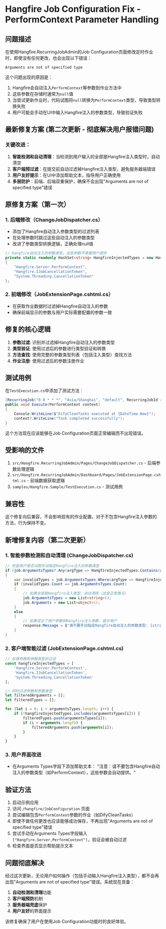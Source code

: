 # Hangfire Job Configuration Fix - PerformContext Parameter Handling

## 问题描述

在使用Hangfire.RecurringJobAdmin的Job Configuration页面修改定时作业时，即使没有任何更改，也会出现以下错误：

```
Arguments are not of specified type
```

这个问题出现的原因是：

1. Hangfire会自动注入`PerformContext`等参数到作业方法中
2. 这些参数在存储时通常为`null`值
3. 当尝试更新作业时，代码试图将`null`转换为`PerformContext`类型，导致类型转换失败
4. 用户可能会手动在UI中输入Hangfire注入的参数类型，导致验证失败

## 最新修复方案 (第二次更新 - 彻底解决用户报错问题)

### 关键改进：
1. **智能检测和自动清理**：当检测到用户输入的全部是Hangfire注入类型时，自动清空
2. **客户端预过滤**：在提交前自动过滤掉Hangfire注入类型，避免服务器端错误
3. **用户友好提示**：在UI中添加帮助文本，指导用户正确使用
4. **多层防护**：前端、后端双重保护，确保不会出现"Arguments are not of specified type"错误

## 原修复方案（第一次）

### 1. 后端修改（ChangeJobDispatcher.cs）

- 添加了Hangfire自动注入参数类型的过滤列表
- 在处理参数时跳过这些自动注入的参数类型
- 改进了参数类型转换逻辑，正确处理null值

```csharp
// Hangfire自动注入的参数类型，这些参数不需要用户提供
private static readonly HashSet<string> HangfireInjectedTypes = new HashSet<string>
{
    "Hangfire.Server.PerformContext",
    "Hangfire.IJobCancellationToken",
    "System.Threading.CancellationToken"
};
```

### 2. 前端修改（JobExtensionPage.cshtml.cs）

- 在获取作业数据时过滤掉Hangfire自动注入的参数
- 确保前端显示的参数与用户实际需要配置的参数一致

## 修复的核心逻辑

1. **参数过滤**: 识别并过滤掉Hangfire自动注入的参数类型
2. **类型验证**: 使用过滤后的参数进行类型验证和转换
3. **方法查找**: 使用完整的参数类型列表（包括注入类型）查找方法
4. **作业注册**: 使用过滤后的参数注册作业

## 测试用例

在`TestExecution.cs`中添加了测试方法：

```csharp
[RecurringJob("0 0 * * *", "Asia/Shanghai", "default", RecurringJobId = "DifyCleanTasks")]
public void Execute(PerformContext context)
{
    Console.WriteLine($"DifyCleanTasks executed at {DateTime.Now}");
    context?.WriteLine("Task completed successfully");
}
```

这个方法现在应该能够在Job Configuration页面正常编辑而不出现错误。

## 受影响的文件

1. `src/Hangfire.RecurringJobAdmin/Pages/ChangeJobDispatcher.cs` - 后端参数处理逻辑
2. `src/Hangfire.RecurringJobAdmin/Dashboard/Pages/JobExtensionPage.cshtml.cs` - 前端数据获取逻辑
3. `samples/Hangfire.Sample/TestExecution.cs` - 测试用例

## 兼容性

这个修复向后兼容，不会影响现有的作业配置。对于不包含Hangfire注入参数的方法，行为保持不变。

## 新增修复内容（第二次更新）

### 1. 智能参数检测和自动清理 (ChangeJobDispatcher.cs)
```csharp
// 检查用户是否试图手动指定Hangfire注入的参数类型
if (job.ArgumentsTypes?.Any(argType => HangfireInjectedTypes.Contains(argType)) == true)
{
    var invalidTypes = job.ArgumentsTypes.Where(argType => HangfireInjectedTypes.Contains(argType)).ToList();
    if (invalidTypes.Count == job.ArgumentsTypes.Count)
    {
        // 如果全部是Hangfire注入类型，自动清除（这是正常情况）
        job.ArgumentsTypes = new List<string>();
        job.Arguments = new List<object>();
    }
    else
    {
        // 如果混合了用户参数和Hangfire注入参数，提示用户
        response.Message = $"请不要手动指定Hangfire自动注入的参数类型: {string.Join(", ", invalidTypes)}。这些参数会由Hangfire自动提供。";
    }
}
```

### 2. 客户端智能过滤 (JobExtensionPage.cshtml.cs)
```javascript
// 处理参数和参数类型的过滤
const hangfireInjectedTypes = [
    'Hangfire.Server.PerformContext',
    'Hangfire.IJobCancellationToken',
    'System.Threading.CancellationToken'
];

// 同时过滤参数和参数类型
let filteredArguments = [];
let filteredTypes = [];

for (let i = 0; i < argumentsTypes.length; i++) {
    if (!hangfireInjectedTypes.includes(argumentsTypes[i])) {
        filteredTypes.push(argumentsTypes[i]);
        if (i < arguments.length) {
            filteredArguments.push(arguments[i]);
        }
    }
}
```

### 3. 用户界面改进
- 在Arguments Types字段下添加帮助文本：
  "注意：请不要包含Hangfire自动注入的参数类型（如PerformContext），这些参数会自动提供。"

## 验证方法

1. 启动示例应用
2. 访问 `/hangfire/JobConfiguration` 页面
3. 尝试编辑包含`PerformContext`参数的作业（如DifyCleanTasks）
4. 即使不做任何更改也应该能够成功保存，不再出现"Arguments are not of specified type"错误
5. 尝试手动在Arguments Types字段输入`["Hangfire.Server.PerformContext"]`，验证会被自动过滤
6. 检查界面是否显示帮助提示文本

## 问题彻底解决

经过这次更新，无论用户如何操作（包括手动输入Hangfire注入类型），都不会再出现"Arguments are not of specified type"错误。系统现在具备：

1. **自动检测和清理**功能
2. **客户端预防**机制  
3. **服务器端兜底**保护
4. **用户友好**的界面提示

该修复确保了用户在使用Job Configuration功能时的良好体验。
